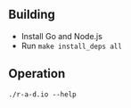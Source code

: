 ## Building

* Install Go and Node.js
* Run `make install_deps all`

## Operation

`./r-a-d.io --help`
